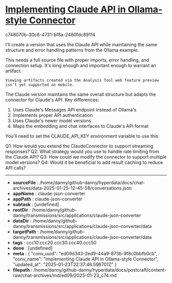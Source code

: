 # [Implementing Claude API in Ollama-style Connector](https://claude.ai/chat/ed09d343-2ed9-44a9-873b-9f8c0bbfb0cb)

c748070b-30c6-4731-bf8a-2480fdc89114

 I'll create a version that uses the Claude API while maintaining the same structure and error handling patterns from the Ollama example.

<antThinking>This needs a full source file with proper imports, error handling, and connection setup. It's long enough and important enough to warrant an artifact.</antThinking>
```
Viewing artifacts created via the Analysis Tool web feature preview isn’t yet supported on mobile.
```



The Claude version maintains the same overall structure but adapts the connector for Claude's API. Key differences:

1. Uses Claude's Messages API endpoint instead of Ollama's
2. Implements proper API authentication
3. Uses Claude's newer model versions
4. Maps the embedding and chat interfaces to Claude's API format

You'll need to set the CLAUDE_API_KEY environment variable to use this.

Q1: How would you extend the ClaudeConnector to support streaming responses?
Q2: What strategy would you use to handle rate limiting from the Claude API?
Q3: How could we modify the connector to support multiple model versions?
Q4: Would it be beneficial to add result caching to reduce API calls?

---

* **sourceFile** : /home/danny/github-danny/hyperdata/docs/chat-archives/data-2025-01-25-12-45-58/conversations.json
* **appName** : claude-json-converter
* **appPath** : claude-json-converter
* **subtask** : [undefined]
* **rootDir** : /home/danny/github-danny/transmissions/src/applications/claude-json-converter
* **dataDir** : /home/danny/github-danny/transmissions/src/applications/claude-json-converter/data
* **targetPath** : /home/danny/github-danny/transmissions/src/applications/claude-json-converter/data
* **tags** : ccc10.ccc20.ccc30.ccc40.ccc50
* **done** : [undefined]
* **meta** : {
  "conv_uuid": "ed09d343-2ed9-44a9-873b-9f8c0bbfb0cb",
  "conv_name": "Implementing Claude API in Ollama-style Connector",
  "updated_at": "2025-01-23T22:37:46.596701Z"
}
* **filepath** : /home/danny/github-danny/hyperdata/docs/postcraft/content-raw/chat-archives/md/ed09/2025-01-23_c74.md